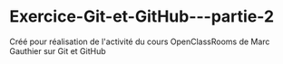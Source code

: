 # Exercice-Git-et-GitHub---partie-2
Créé pour réalisation de l'activité du cours OpenClassRooms de Marc Gauthier sur Git et GitHub
